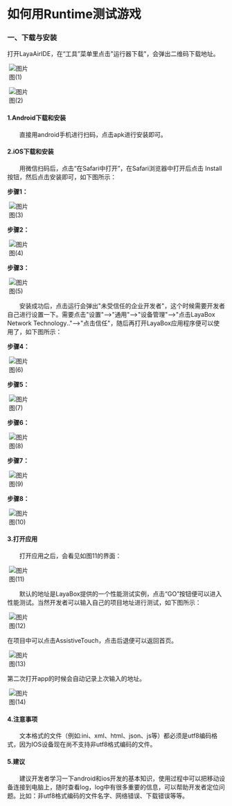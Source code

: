 # 如何用Runtime测试游戏

### 一、下载与安装

打开LayaAirIDE，在“工具”菜单里点击"运行器下载"，会弹出二维码下载地址。

​	![图片](img/1.png)<br/>
​	图(1)

​	![图片](img/2.png)<br/>
​	图(2)

#### **1.Android下载和安装**

　　直接用android手机进行扫码，点击apk进行安装即可。

#### 2.iOS下载和安装

　　用微信扫码后，点击“在Safari中打开”，在Safari浏览器中打开后点击 Install按钮，然后点击安装即可，如下图所示：

**步骤1：**

​	![图片](img/3.png)<br/>
​	图(3)

 

**步骤2：**

​	![图片](img/4.png)<br/>
​	图(4)

 

**步骤3：**

​	 ![图片](img/5.png)<br/>
​	图(5)

  

　　安装成功后，点击运行会弹出"未受信任的企业开发者"，这个时候需要开发者自己进行设置一下。需要点击"设置"-->"通用"-->"设备管理"-->"点击LayaBox Network Technology.."-->"点击信任"，随后再打开LayaBox应用程序便可以使用了，如下图所示：

**步骤4：**

​	![图片](img/6.png)<br/>
​	图(6)

 

**步骤5：**

​	![图片](img/7.png)<br/>
​	图(7)

 

**步骤6：**

​	![图片](img/8.png)<br/>
​	图(8)

 

**步骤7：**

​	![图片](img/9.png)<br/>
​	图(9)

 

**步骤8：**

​	![图片](img/10.png)<br/>
​	图(10)

 

#### 3.打开应用

　　打开应用之后，会看见如图11的界面：

​	![图片](img/11.png)<br/>
​	图(11)

　　默认的地址是LayaBox提供的一个性能测试实例，点击“GO”按钮便可以进入性能测试。当然开发者可以输入自己的项目地址进行测试，如下图所示：



​	![图片](img/12.png)<br/>
​	图(12)

 

在项目中可以点击AssistiveTouch，点击后退便可以返回首页。

​	![图片](img/13.png)<br/>
​	图(13)

 

第二次打开app的时候会自动记录上次输入的地址。

​	![图片](img/14.png)<br/>
​	图(14)

 

#### 4.注意事项

　　文本格式的文件（例如:ini、xml、html、json、js等）都必须是utf8编码格式，因为IOS设备现在尚不支持非utf8格式编码的文件。

 

#### 5.建议

　　建议开发者学习一下android和ios开发的基本知识，使用过程中可以把移动设备连接到电脑上，随时查看log，log中有很多重要的信息，可以帮助开发者定位问题。比如：非utf8格式编码的文件名字、网络错误、下载错误等等。